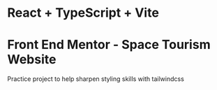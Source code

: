 # React + TypeScript + Vite
# Front End Mentor - Space Tourism Website 

Practice project to help sharpen styling skills with tailwindcss

